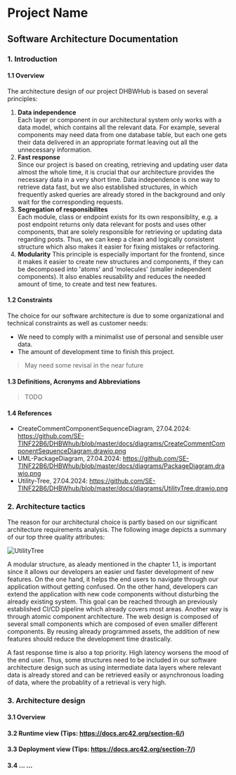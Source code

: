 # Project Name
## Software Architecture Documentation

### 1. Introduction
#### 1.1 Overview
The architecture design of our project DHBWHub is based on several principles:
1. **Data independence**    
   Each layer or component in our architectural system only works with a data model, which contains all the relevant data. For example, several components may
   need data from one database table, but each one gets their data delivered in an appropriate format leaving out all the unnecessary information.
2. **Fast response**  
   Since our project is based on creating, retrieving and updating user data almost the whole time, it is crucial that our architecture provides the necessary
   data in a very short time. Data independence is one way to retrieve data fast, but we also established structures, in which frequently asked queries are already
   stored in the background and only wait for the corresponding requests.
3. **Segregation of responsibilites**  
   Each module, class or endpoint exists for its own responsiblity, e.g. a post endpoint returns only data relevant for posts and uses other components, that are solely
   responsible for retrieving or updating data regarding posts. Thus, we can keep a clean and logically consistent structure which also makes it easier for fixing mistakes
   or refactoring.
4. **Modularity**
   This principle is especially important for the frontend, since it makes it easier to create new structures and components, if they can be decomposed into 'atoms' and 'molecules'
   (smaller independent components). It also enables reusability and reduces the needed amount of time, to create and test new features. 

#### 1.2 Constraints
The choice for our software architecture is due to some organizational and technical constraints as well as customer needs:
- We need to comply with a minimalist use of personal and sensible user data.
- The amount of development time to finish this project.
> May need some revisal in the near future

#### 1.3 Definitions, Acronyms and Abbreviations
> TODO
 
#### 1.4 References
- CreateCommentComponentSequenceDiagram, 27.04.2024:
  https://github.com/SE-TINF22B6/DHBWhub/blob/master/docs/diagrams/CreateCommentComponentSequenceDiagram.drawio.png
- UML-PackageDiagram, 27.04.2024:
  https://github.com/SE-TINF22B6/DHBWhub/blob/master/docs/diagrams/PackageDiagram.drawio.png
- Utility-Tree, 27.04.2024:
  https://github.com/SE-TINF22B6/DHBWhub/blob/master/docs/diagrams/UtilityTree.drawio.png

### 2. Architecture tactics
The reason for our architectural choice is partly based on our significant architecture requirements analysis. The following image depicts a summary of our top three quality attributes:  

![UtilityTree](https://github.com/SE-TINF22B6/DHBWhub/assets/122597204/e9a99f50-a210-43b4-9c1a-2e8feb230323)  

A modular structure, as aleady mentioned in the chapter 1.1, is important since it allows our developers an easier und faster development of new features. On the one hand, 
it helps the end users to navigate through our application without getting confused. On the other hand, developers can extend the application with new code components without
disturbing the already existing system. This goal can be reached through an previously established CI/CD pipeline which already covers most areas. Another way is through 
atomic component architecture. The web design is composed of several small components which are composed of even smaller different components. By reusing already programmed assets,
the addition of new features should reduce the development time drastically.  
  
A fast response time is also a top priority. High latency worsens the mood of the end user. Thus, some structures need to be included in our software architecture design such as using
intermediate data layers where relevant data is already stored and can be retrieved easily or asynchronous loading of data, where the probablity of a retrieval is very high.

### 3. Architecture design
#### 3.1 Overview 

#### 3.2 Runtime view (Tips: https://docs.arc42.org/section-6/)

#### 3.3 Deployment view (Tips: https://docs.arc42.org/section-7/)

#### 3.4 ... ...

